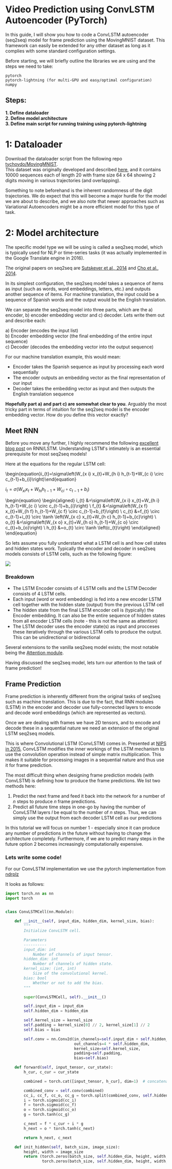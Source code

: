 # Video Prediction using ConvLSTM Autoencoder (PyTorch)

In this guide, I will show you how to code a ConvLSTM autoencoder (seq2seq) model for frame prediction using the MovingMNIST dataset.
This framework can easily be extended for any other dataset as long as it complies with some standard configuration settings.

Before starting, we will briefly outline the libraries we are using and the steps we need to take:

```
pytorch
pytorch-lightning (for multi-GPU and easy/optimal configuration)
numpy
```

## Steps:
**1. Define dataloader**  
**2. Define model architecture**  
**3. Define main script for running training using pytorch-lightning**  


# 1: Dataloader
Download the dataloader script from the following repo [tychovdo/MovingMNIST](https://github.com/tychovdo/MovingMNIST).  
This dataset was originally developed and described [here](http://www.cs.toronto.edu/~nitish/unsup_video.pdf), and it contains 10000 sequences each of length 20 with frame size 64 x 64 showing 2 digits moving in various trajectories (and overlapping).

Something to note beforehand is the inherent randomness of the digit trajectories. We do expect that this will become a major hurdle for the model we are about to describe, and we also note that newer approaches such as Variational Autoencoders might be a more efficient model for this type of task.


# 2: Model architecture
The specific model type we will be using is called a seq2seq model, which is typically used for NLP or time-series tasks (it was actually implemented in the Google Translate engine in 2016). 

The original papers on seq2seq are [Sutskever et al., 2014](https://papers.nips.cc/paper/5346-sequence-to-sequence-learning-with-neural-networks.pdf) and [Cho et al., 2014](http://emnlp2014.org/papers/pdf/EMNLP2014179.pdf).

In its simplest configuration, the seq2seq model takes a sequence of items as input (such as words, word embeddings, letters, etc.) and outputs another sequence of items. For machine translation, the input could be a sequence of Spanish words and the output would be the English translation.

We can separate the seq2seq model into three parts, which are the a) encoder, b) encoder embedding vector and c) decoder. Lets write them out and describe each:

a) Encoder                  (encodes the input list)  
b) Encoder embedding vector (the final embedding of the entire input sequence)  
c) Decoder                  (decodes the embedding vector into the output sequence)  
  
For our machine translation example, this would mean:

- Encoder takes the Spanish sequence as input by processing each word sequentially
- The encoder outputs an embedding vector as the final representation of our input  
- Decoder takes the embedding vector as input and then outputs the English translation sequence  

**Hopefully part a) and part c) are somewhat clear to you**. Arguably the most tricky part in terms of intuition for the seq2seq model is the encoder embedding vector. How do you define this vector exactly?  


## Meet RNN

Before you move any further, I highly recommend the following [excellent blog post](https://colah.github.io/posts/2015-08-Understanding-LSTMs/) on RNN/LSTM. Understanding LSTM's intimately is an essential prerequisite for most seq2seq models!  

Here at the equations for the regular LSTM cell:

\begin{equation}i_{t}=\sigma\left(W_{x i} x_{t}+W_{h i} h_{t-1}+W_{c i} \circ c_{t-1}+b_{i}\right)\end{equation}

$i_{t}=\sigma\left(W_{x i} x_{t}+W_{h i} h_{t-1}+W_{c i} \circ c_{t-1}+b_{i}\right)$

\begin{equation}
\begin{aligned} i_{t} &=\sigma\left(W_{x i} x_{t}+W_{h i} h_{t-1}+W_{c i} \circ c_{t-1}+b_{i}\right) \\ f_{t} &=\sigma\left(W_{x f} x_{t}+W_{h f} h_{t-1}+W_{c f} \circ c_{t-1}+b_{f}\right) \\ c_{t} &=f_{t} \circ c_{t-1}+i_{t} \circ \tanh \left(W_{x c} x_{t}+W_{h c} h_{t-1}+b_{c}\right) \\ o_{t} &=\sigma\left(W_{x o} x_{t}+W_{h o} h_{t-1}+W_{c o} \circ c_{t}+b_{o}\right) \\ h_{t} &=o_{t} \circ \tanh \left(c_{t}\right) \end{aligned}
\end{equation}

So lets assume you fully understand what a LSTM cell is and how cell states and hidden states work. Typically the encoder and decoder in seq2seq models consists of LSTM cells, such as the following figure:

![](/images/mnist_video_pred/encoder-decoder_2.png) 
### Breakdown
- The LSTM Encoder consists of 4 LSTM cells and the LSTM Decoder consists of 4 LSTM cells.
- Each input (word or word embedding) is fed into a new encoder LSTM cell together with the hidden state (output) from the previous LSTM cell
- The hidden state from the final LSTM encoder cell is (typically) the Encoder embedding. It can also be the entire sequence of hidden states from all encoder LSTM cells (note - this is not the same as attention)
- The LSTM decoder uses the encoder state(s) as input and procceses these iteratively through the various LSTM cells to produce the output. This can be unidirectional or bidirectional

Several extensions to the vanilla seq2seq model exists; the most notable being the [Attention module](https://arxiv.org/pdf/1409.0473.pdf).

Having discussed the seq2seq model, lets turn our attention to the task of frame prediction!

## Frame Prediction
Frame prediction is inherently different from the original tasks of seq2seq such as machine translation. 
This is due to the fact, that RNN modules (LSTM) in the encoder and decoder use fully-connected layers to encode and decode word embeddings (which are represented as vectors). 

Once we are dealing with frames we have 2D tensors, and to encode and decode these in a sequential nature we need an extension of the original LSTM seq2seq models.

This is where Convolutional LSTM (ConvLSTM) comes in. Presented at [NIPS in 2015](https://papers.nips.cc/paper/5955-convolutional-lstm-network-a-machine-learning-approach-for-precipitation-nowcasting.pdf), ConvLSTM modifies the inner workings of the LSTM mechanism to use the convolution operation instead of simple matrix multiplication.
This makes it suitable for processing images in a sequential nature and thus use it for frame prediction.

The most difficult thing when designing frame prediction models (with ConvLSTM) is defining how to produce the frame predictions. We list two methods here:

1. Predict the next frame and feed it back into the network for a number of _n_ steps to produce _n_ frame predictions.
2. Predict all future time steps in one-go by having the number of ConvLSTM layers _l_ be equal to the number of _n_ steps. Thus, we can simply use the output from each decoder LSTM cell as our predictions

In this tutorial we will focus on number 1 - especially since it can produce any number of predictions in the future without having to change the architecture completely. Furthermore, if we are to predict many steps in the future option 2 becomes increasingly computationally expensive.

### Lets write some code!

For our ConvLSTM implementation we use the pytorch implementation from [ndrplz](https://raw.githubusercontent.com/ndrplz/ConvLSTM_pytorch/master/convlstm.py)

It looks as follows:

```python
import torch.nn as nn
import torch


class ConvLSTMCell(nn.Module):

    def __init__(self, input_dim, hidden_dim, kernel_size, bias):
        """
        Initialize ConvLSTM cell.

        Parameters
        ----------
        input_dim: int
            Number of channels of input tensor.
        hidden_dim: int
            Number of channels of hidden state.
        kernel_size: (int, int)
            Size of the convolutional kernel.
        bias: bool
            Whether or not to add the bias.
        """

        super(ConvLSTMCell, self).__init__()

        self.input_dim = input_dim
        self.hidden_dim = hidden_dim

        self.kernel_size = kernel_size
        self.padding = kernel_size[0] // 2, kernel_size[1] // 2
        self.bias = bias

        self.conv = nn.Conv2d(in_channels=self.input_dim + self.hidden_dim,
                              out_channels=4 * self.hidden_dim,
                              kernel_size=self.kernel_size,
                              padding=self.padding,
                              bias=self.bias)

    def forward(self, input_tensor, cur_state):
        h_cur, c_cur = cur_state

        combined = torch.cat([input_tensor, h_cur], dim=1)  # concatenate along channel axis

        combined_conv = self.conv(combined)
        cc_i, cc_f, cc_o, cc_g = torch.split(combined_conv, self.hidden_dim, dim=1)
        i = torch.sigmoid(cc_i)
        f = torch.sigmoid(cc_f)
        o = torch.sigmoid(cc_o)
        g = torch.tanh(cc_g)

        c_next = f * c_cur + i * g
        h_next = o * torch.tanh(c_next)

        return h_next, c_next

    def init_hidden(self, batch_size, image_size):
        height, width = image_size
        return (torch.zeros(batch_size, self.hidden_dim, height, width, device=self.conv.weight.device),
                torch.zeros(batch_size, self.hidden_dim, height, width, device=self.conv.weight.device))


```

